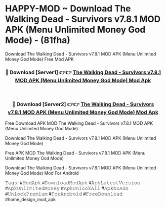 # HAPPY-MOD ~ Download The Walking Dead - Survivors v7.8.1 MOD APK (Menu Unlimited Money God Mode) - (81fha)
Download The Walking Dead - Survivors v7.8.1 MOD APK (Menu Unlimited Money God Mode) Free Mod APK

<div align="center">
<h3>🔴 Download [Server1] 👉👉 <a href="https://apk-comot.site?title=The_Walking_Dead_-_Survivors_v7.8.1_MOD_APK_(Menu_Unlimited_Money_God_Mode)">The Walking Dead - Survivors v7.8.1 MOD APK (Menu Unlimited Money God Mode) Mod Apk</a></h3><br>

<h3>🔴 Download [Server2] 👉👉 <a href="https://apk-comot.site?title=The_Walking_Dead_-_Survivors_v7.8.1_MOD_APK_(Menu_Unlimited_Money_God_Mode)">The Walking Dead - Survivors v7.8.1 MOD APK (Menu Unlimited Money God Mode) Mod Apk</a></h3>
</div>


Free Download APK MOD The Walking Dead - Survivors v7.8.1 MOD APK (Menu Unlimited Money God Mode)

Download The Walking Dead - Survivors v7.8.1 MOD APK (Menu Unlimited Money God Mode) 

Free APK MOD The Walking Dead - Survivors v7.8.1 MOD APK (Menu Unlimited Money God Mode) 

Download The Walking Dead - Survivors v7.8.1 MOD APK (Menu Unlimited Money God Mode) Mod For Android

𝚃𝚊𝚐𝚜: #𝙼𝚘𝚍𝙰𝚙𝚔 #𝙳𝚘𝚠𝚗𝚕𝚘𝚊𝚍𝙼𝚘𝚍𝙰𝚙𝚔 #𝙰𝚙𝚔𝙻𝚊𝚝𝚎𝚜𝚝𝚅𝚎𝚛𝚜𝚒𝚘𝚗 #𝙰𝚙𝚔𝚄𝚗𝚕𝚒𝚖𝚒𝚝𝚎𝚍𝙼𝚘𝚗𝚎𝚢 #𝙰𝚙𝚔𝚄𝚗𝚕𝚘𝚌𝚔𝙰𝚕𝚕 #𝙰𝚙𝚔𝙽𝚘𝙰𝚍𝚜 #𝚄𝚗𝚕𝚘𝚌𝚔𝙿𝚛𝚎𝚖𝚒𝚞𝚖 #𝙵𝚘𝚛𝙰𝚗𝚍𝚛𝚘𝚒𝚍 #𝙵𝚛𝚎𝚎𝙳𝚘𝚠𝚗𝚕𝚘𝚊𝚍 #home_design_mod_apk